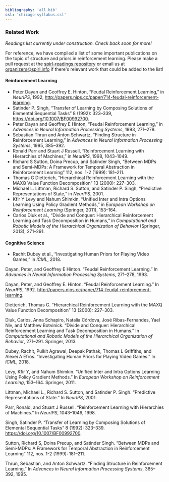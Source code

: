 ```yaml
---
bibliography: 'all.bib'
csl: 'chicago-syllabus.csl'
---
```


### Related Work

*Readings list currently under construction. Check back soon for more!*

For reference, we have compiled a list of some important publications on
the topic of structure and priors in reinforcement learning. Please make
a pull request at the [spirl-readings
repository](https://github.com/eringrant/spirl-readings) or email us at
<organizers@spirl.info> if there's relevant work that could be added to
the list!

#### Reinforcement Learning

-   Peter Dayan and Geoffrey E. Hinton, “Feudal Reinforcement Learning,”
    in *NeurIPS*, 1992,
    <http://papers.nips.cc/paper/714-feudal-reinforcement-learning>.
-   Satinder P. Singh, “Transfer of Learning by Composing Solutions of
    Elemental Sequential Tasks” 8 (1992): 323–339,
    <https://doi.org/10.1007/BF00992700>.
-   Peter Dayan and Geoffrey E Hinton, “Feudal Reinforcement Learning,”
    in *Advances in Neural Information Processing Systems*, 1993,
    271–278.
-   Sebastian Thrun and Anton Schwartz, “Finding Structure in
    Reinforcement Learning,” in *Advances in Neural Information
    Processing Systems*, 1995, 385–392.
-   Ronald Parr and Stuart J Russell, “Reinforcement Learning with
    Hierarchies of Machines,” in *NeurIPS*, 1998, 1043–1049.
-   Richard S Sutton, Doina Precup, and Satinder Singh, “Between MDPs
    and Semi-MDPs: A Framework for Temporal Abstraction in Reinforcement
    Learning” 112, nos. 1-2 (1999): 181–211.
-   Thomas G Dietterich, “Hierarchical Reinforcement Learning with the
    MAXQ Value Function Decomposition” 13 (2000): 227–303.
-   Michael L. Littman, Richard S. Sutton, and Satinder P. Singh,
    “Predictive Representations of State,” in *NeurIPS*, 2001.
-   Kfir Y Levy and Nahum Shimkin, “Unified Inter and Intra Options
    Learning Using Policy Gradient Methods,” in *European Workshop on
    Reinforcement Learning* (Springer, 2011), 153–164.
-   Carlos Diuk et al., “Divide and Conquer: Hierarchical Reinforcement
    Learning and Task Decomposition in Humans,” in *Computational and
    Robotic Models of the Hierarchical Organization of Behavior*
    (Springer, 2013), 271–291.

#### Cognitive Science

-   Rachit Dubey et al., “Investigating Human Priors for Playing Video
    Games,” in *ICML*, 2018.

Dayan, Peter, and Geoffrey E Hinton. “Feudal Reinforcement Learning.” In
*Advances in Neural Information Processing Systems*, 271–278, 1993.

Dayan, Peter, and Geoffrey E. Hinton. “Feudal Reinforcement Learning.”
In *NeurIPS*, 1992.
<http://papers.nips.cc/paper/714-feudal-reinforcement-learning>.

Dietterich, Thomas G. “Hierarchical Reinforcement Learning with the MAXQ
Value Function Decomposition” 13 (2000): 227–303.

Diuk, Carlos, Anna Schapiro, Natalia Córdova, José Ribas-Fernandes, Yael
Niv, and Matthew Botvinick. “Divide and Conquer: Hierarchical
Reinforcement Learning and Task Decomposition in Humans.” In
*Computational and Robotic Models of the Hierarchical Organization of
Behavior*, 271–291. Springer, 2013.

Dubey, Rachit, Pulkit Agrawal, Deepak Pathak, Thomas L Griffiths, and
Alexei A Efros. “Investigating Human Priors for Playing Video Games.” In
*ICML*, 2018.

Levy, Kfir Y, and Nahum Shimkin. “Unified Inter and Intra Options
Learning Using Policy Gradient Methods.” In *European Workshop on
Reinforcement Learning*, 153–164. Springer, 2011.

Littman, Michael L., Richard S. Sutton, and Satinder P. Singh.
“Predictive Representations of State.” In *NeurIPS*, 2001.

Parr, Ronald, and Stuart J Russell. “Reinforcement Learning with
Hierarchies of Machines.” In *NeurIPS*, 1043–1049, 1998.

Singh, Satinder P. “Transfer of Learning by Composing Solutions of
Elemental Sequential Tasks” 8 (1992): 323–339.
<https://doi.org/10.1007/BF00992700>.

Sutton, Richard S, Doina Precup, and Satinder Singh. “Between MDPs and
Semi-MDPs: A Framework for Temporal Abstraction in Reinforcement
Learning” 112, nos. 1-2 (1999): 181–211.

Thrun, Sebastian, and Anton Schwartz. “Finding Structure in
Reinforcement Learning.” In *Advances in Neural Information Processing
Systems*, 385–392, 1995.
